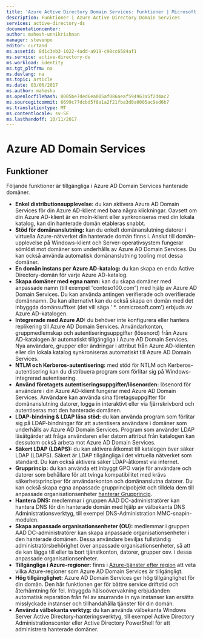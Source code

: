 ```yaml
---
title: 'Azure Active Directory Domain Services: Funktioner | Microsoft Docs'
description: Funktioner i Azure Active Directory Domain Services
services: active-directory-ds
documentationcenter: 
author: mahesh-unnikrishnan
manager: stevenpo
editor: curtand
ms.assetid: 8d1c3eb3-1022-4add-a919-c98cc6584af1
ms.service: active-directory-ds
ms.workload: identity
ms.tgt_pltfrm: na
ms.devlang: na
ms.topic: article
ms.date: 03/06/2017
ms.author: maheshu
ms.openlocfilehash: 8005be7ded6ea005af086aeaf594963a5f2d4ac2
ms.sourcegitcommit: 6699c77dcbd5f8a1a2f21fba3d0a0005ac9ed6b7
ms.translationtype: MT
ms.contentlocale: sv-SE
ms.lasthandoff: 10/11/2017
---
```

# <a name="azure-ad-domain-services"></a>Azure AD Domain Services
## <a name="features"></a>Funktioner
Följande funktioner är tillgängliga i Azure AD Domain Services hanterade domäner.

* **Enkel distributionsupplevelse:** du kan aktivera Azure AD Domain Services för din Azure AD-klient med bara några klickningar. Oavsett om din Azure AD-klient är en moln-klient eller synkroniseras med din lokala katalog, kan din hanterade domän etableras snabbt.
* **Stöd för domänanslutning:** kan du enkelt domänanslutning datorer i virtuella Azure-nätverket din hanterade domän finns i. Anslut till domän-upplevelse på Windows-klient och Server-operativsystem fungerar sömlöst mot domäner som underhålls av Azure AD Domain Services. Du kan också använda automatisk domänanslutning tooling mot dessa domäner.
* **En domän instans per Azure AD-katalog:** du kan skapa en enda Active Directory-domän för varje Azure AD-katalog.
* **Skapa domäner med egna namn:** kan du skapa domäner med anpassade namn (till exempel ”contoso100.com”) med hjälp av Azure AD Domain Services. Du kan använda antingen verifierade och overifierade domännamn. Du kan alternativt kan du också skapa en domän med det inbyggda domänsuffixet (det vill säga ' *. onmicrosoft.com') erbjuds av Azure AD-katalogen.
* **Integrerade med Azure AD:** du behöver inte konfigurera eller hantera replikering till Azure AD Domain Services. Användarkonton, gruppmedlemskap och autentiseringsuppgifter (lösenord) från Azure AD-katalogen är automatiskt tillgängliga i Azure AD Domain Services. Nya användare, grupper eller ändringar i attribut från Azure AD-klienten eller din lokala katalog synkroniseras automatiskt till Azure AD Domain Services.
* **NTLM och Kerberos-autentisering:** med stöd för NTLM och Kerberos-autentisering kan du distribuera program som förlitar sig på Windows-integrerad autentisering.
* **Använd företagets autentiseringsuppgifter/lösenorden:** lösenord för användare i din Azure AD-klient fungerar med Azure AD Domain Services. Användare kan använda sina företagsuppgifter för domänanslutning datorer, logga in interaktivt eller via fjärrskrivbord och autentiseras mot den hanterade domänen.
* **LDAP-bindning & LDAP läsa stöd:** du kan använda program som förlitar sig på LDAP-bindningar för att autentisera användare i domäner som underhålls av Azure AD Domain Services. Program som använder LDAP läsåtgärder att fråga användaren eller datorn attribut från katalogen kan dessutom också arbeta mot Azure AD Domain Services.
* **Säkert LDAP (LDAPS):** du kan aktivera åtkomst till katalogen över säker LDAP (LDAPS). Säkert är LDAP tillgängliga i det virtuella nätverket som standard. Du kan också aktivera säker LDAP-åtkomst via internet.
* **Grupprincip:** du kan använda ett inbyggt GPO varje för användare och datorer som behållare för att tvinga kompatibilitet med krävs säkerhetsprinciper för användarkonton och domänanslutna datorer. Du kan också skapa egna anpassade grupprincipobjekt och tilldela dem till anpassade organisationsenheter [hanterar Grupprincip](active-directory-ds-admin-guide-administer-group-policy.md).
* **Hantera DNS:** medlemmar i gruppen AAD DC-administratörer kan hantera DNS för din hanterade domän med hjälp av välbekanta DNS Administrationsverktyg, till exempel DNS-Administration MMC-snapin-modulen.
* **Skapa anpassade organisationsenheter (OU):** medlemmar i gruppen AAD DC-administratörer kan skapa anpassade organisationsenheter i den hanterade domänen. Dessa användare beviljas fullständig administratörsbehörighet över anpassade organisationsenheter, så att de kan lägga till eller ta bort tjänstkonton, datorer, grupper osv. i dessa anpassade organisationsenheter.
* **Tillgängliga i Azure-regioner:** finns i [Azure-tjänster efter region](https://azure.microsoft.com/regions/#services/) att veta vilka Azure-regioner som Azure AD Domain Services är tillgängligt.
* **Hög tillgänglighet:** Azure AD Domain Services ger hög tillgänglighet för din domän. Den här funktionen ger för bättre service driftstid och återhämtning för fel. Inbyggda hälsoövervakning erbjudanden automatisk reparation från fel av snurrande in nya instanser kan ersätta misslyckade instanser och tillhandahålla tjänster för din domän.
* **Använda välbekanta verktyg:** du kan använda välbekanta Windows Server Active Directory-hanteringsverktyg, till exempel Active Directory Administrationscenter eller Active Directory PowerShell för att administrera hanterade domäner.
